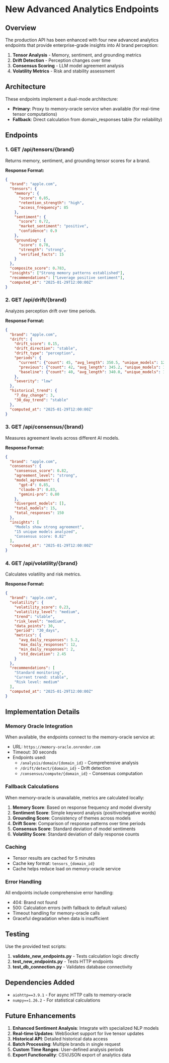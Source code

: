# New Advanced Analytics Endpoints

## Overview

The production API has been enhanced with four new advanced analytics endpoints that provide enterprise-grade insights into AI brand perception:

1. **Tensor Analysis** - Memory, sentiment, and grounding metrics
2. **Drift Detection** - Perception changes over time
3. **Consensus Scoring** - LLM model agreement analysis
4. **Volatility Metrics** - Risk and stability assessment

## Architecture

These endpoints implement a dual-mode architecture:
- **Primary**: Proxy to memory-oracle service when available (for real-time tensor computations)
- **Fallback**: Direct calculation from domain_responses table (for reliability)

## Endpoints

### 1. GET /api/tensors/{brand}

Returns memory, sentiment, and grounding tensor scores for a brand.

**Response Format:**
```json
{
  "brand": "apple.com",
  "tensors": {
    "memory": {
      "score": 0.85,
      "retention_strength": "high",
      "access_frequency": 85
    },
    "sentiment": {
      "score": 0.72,
      "market_sentiment": "positive",
      "confidence": 0.9
    },
    "grounding": {
      "score": 0.78,
      "strength": "strong",
      "verified_facts": 15
    }
  },
  "composite_score": 0.783,
  "insights": ["Strong memory patterns established"],
  "recommendations": ["Leverage positive sentiment"],
  "computed_at": "2025-01-29T12:00:00Z"
}
```

### 2. GET /api/drift/{brand}

Analyzes perception drift over time periods.

**Response Format:**
```json
{
  "brand": "apple.com",
  "drift": {
    "drift_score": 0.15,
    "drift_direction": "stable",
    "drift_type": "perception",
    "periods": {
      "current": {"count": 45, "avg_length": 350.5, "unique_models": 12},
      "previous": {"count": 42, "avg_length": 345.2, "unique_models": 11},
      "baseline": {"count": 40, "avg_length": 340.0, "unique_models": 10}
    },
    "severity": "low"
  },
  "historical_trend": {
    "7_day_change": 3,
    "30_day_trend": "stable"
  },
  "computed_at": "2025-01-29T12:00:00Z"
}
```

### 3. GET /api/consensus/{brand}

Measures agreement levels across different AI models.

**Response Format:**
```json
{
  "brand": "apple.com",
  "consensus": {
    "consensus_score": 0.82,
    "agreement_level": "strong",
    "model_agreement": {
      "gpt-4": 0.85,
      "claude-3": 0.83,
      "gemini-pro": 0.80
    },
    "divergent_models": [],
    "total_models": 15,
    "total_responses": 150
  },
  "insights": [
    "Models show strong agreement",
    "15 unique models analyzed",
    "Consensus score: 0.82"
  ],
  "computed_at": "2025-01-29T12:00:00Z"
}
```

### 4. GET /api/volatility/{brand}

Calculates volatility and risk metrics.

**Response Format:**
```json
{
  "brand": "apple.com",
  "volatility": {
    "volatility_score": 0.23,
    "volatility_level": "medium",
    "trend": "stable",
    "risk_level": "medium",
    "data_points": 30,
    "period": "30_days",
    "metrics": {
      "avg_daily_responses": 5.2,
      "max_daily_responses": 12,
      "min_daily_responses": 2,
      "std_deviation": 2.45
    }
  },
  "recommendations": [
    "Standard monitoring",
    "Current trend: stable",
    "Risk level: medium"
  ],
  "computed_at": "2025-01-29T12:00:00Z"
}
```

## Implementation Details

### Memory Oracle Integration

When available, the endpoints connect to the memory-oracle service at:
- URL: `https://memory-oracle.onrender.com`
- Timeout: 30 seconds
- Endpoints used:
  - `/analysis/domain/{domain_id}` - Comprehensive analysis
  - `/drift/detect/{domain_id}` - Drift detection
  - `/consensus/compute/{domain_id}` - Consensus computation

### Fallback Calculations

When memory-oracle is unavailable, metrics are calculated locally:

1. **Memory Score**: Based on response frequency and model diversity
2. **Sentiment Score**: Simple keyword analysis (positive/negative words)
3. **Grounding Score**: Consistency of themes across models
4. **Drift Score**: Comparison of response patterns over time periods
5. **Consensus Score**: Standard deviation of model sentiments
6. **Volatility Score**: Standard deviation of daily response counts

### Caching

- Tensor results are cached for 5 minutes
- Cache key format: `tensors_{domain_id}`
- Cache helps reduce load on memory-oracle service

### Error Handling

All endpoints include comprehensive error handling:
- 404: Brand not found
- 500: Calculation errors (with fallback to default values)
- Timeout handling for memory-oracle calls
- Graceful degradation when data is insufficient

## Testing

Use the provided test scripts:

1. **validate_new_endpoints.py** - Tests calculation logic directly
2. **test_new_endpoints.py** - Tests HTTP endpoints
3. **test_db_connection.py** - Validates database connectivity

## Dependencies Added

- `aiohttp==3.9.1` - For async HTTP calls to memory-oracle
- `numpy==1.26.2` - For statistical calculations

## Future Enhancements

1. **Enhanced Sentiment Analysis**: Integrate with specialized NLP models
2. **Real-time Updates**: WebSocket support for live tensor updates
3. **Historical API**: Detailed historical data access
4. **Batch Processing**: Multiple brands in single request
5. **Custom Time Ranges**: User-defined analysis periods
6. **Export Functionality**: CSV/JSON export of analytics data